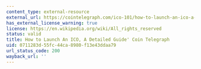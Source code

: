 ```yaml
---
content_type: external-resource
external_url: https://cointelegraph.com/ico-101/how-to-launch-an-ico-a-detailed-guide
has_external_license_warning: true
license: https://en.wikipedia.org/wiki/All_rights_reserved
status: valid
title: How to Launch An ICO, A Detailed Guide' Coin Telegraph
uid: 0711283d-55fc-44ca-8980-f13e43ddaa79
url_status_code: 200
wayback_url: ''
---
```

